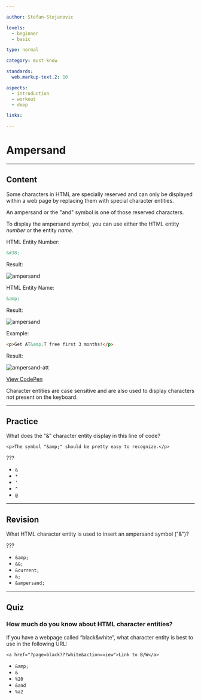 ```yaml
---

author: Stefan-Stojanovic

levels:
  - beginner
  - basic

type: normal

category: must-know

standards:
  web.markup-text.2: 10

aspects:
  - introduction
  - workout
  - deep

links:

---
```


# Ampersand

---
## Content

Some characters in HTML are specially reserved and can only be displayed within a web page by replacing them with special character entities.

An ampersand or the "and" symbol is one of those reserved characters.

To display the ampersand symbol, you can use either the HTML entity *number* or the entity *name*.

HTML Entity Number:
```html
&#38;
```
Result:

![ampersand](%3Csvg%20xmlns%3D%22http%3A%2F%2Fwww.w3.org%2F2000%2Fsvg%22%20width%3D%22320%22%20height%3D%2254%22%3E%3Cg%20fill%3D%22none%22%20fill-rule%3D%22evenodd%22%3E%3Crect%20width%3D%22320%22%20height%3D%2254%22%20fill%3D%22%23FFF%22%20rx%3D%229%22%2F%3E%3Ctext%20fill%3D%22%23000%22%20font-family%3D%22ArialMT%2C%20Arial%22%20font-size%3D%2216%22%3E%3Ctspan%20x%3D%2220%22%20y%3D%2233%22%3E%26amp%3B%3C%2Ftspan%3E%3C%2Ftext%3E%3C%2Fg%3E%3C%2Fsvg%3E)

HTML Entity Name:
```html
&amp;
```
Result:

![ampersand](%3Csvg%20xmlns%3D%22http%3A%2F%2Fwww.w3.org%2F2000%2Fsvg%22%20width%3D%22320%22%20height%3D%2254%22%3E%3Cg%20fill%3D%22none%22%20fill-rule%3D%22evenodd%22%3E%3Crect%20width%3D%22320%22%20height%3D%2254%22%20fill%3D%22%23FFF%22%20rx%3D%229%22%2F%3E%3Ctext%20fill%3D%22%23000%22%20font-family%3D%22ArialMT%2C%20Arial%22%20font-size%3D%2216%22%3E%3Ctspan%20x%3D%2220%22%20y%3D%2233%22%3E%26amp%3B%3C%2Ftspan%3E%3C%2Ftext%3E%3C%2Fg%3E%3C%2Fsvg%3E)

Example:
```html
<p>Get AT&amp;T free first 3 months!</p>
```
Result:

![ampersand-att](%3Csvg%20xmlns%3D%22http%3A%2F%2Fwww.w3.org%2F2000%2Fsvg%22%20width%3D%22320%22%20height%3D%2254%22%3E%3Cg%20fill%3D%22none%22%20fill-rule%3D%22evenodd%22%3E%3Crect%20width%3D%22320%22%20height%3D%2254%22%20fill%3D%22%23FFF%22%20rx%3D%229%22%2F%3E%3Ctext%20fill%3D%22%23000%22%20font-family%3D%22ArialMT%2C%20Arial%22%20font-size%3D%2216%22%3E%3Ctspan%20x%3D%2220%22%20y%3D%2233%22%3EGet%20AT%26amp%3BT%20free%20first%203%20months!%3C%2Ftspan%3E%3C%2Ftext%3E%3C%2Fg%3E%3C%2Fsvg%3E)

[View CodePen](https://codepen.io/enkidevs/pen/JBEbbN)

Character entities are case sensitive and are also used to display characters not present on the keyboard.

---
## Practice

What does the "&amp;" character entity display in this line of code?

`<p>The symbol "&amp;" should be pretty easy to recognize.</p>`

???

* `&`
* `*`
* `'`
* `^`
* `@`

---
## Revision

What HTML character entity is used to insert an ampersand symbol ("&")?

???

* `&amp;`
* `&&;`
* `&current;`
* `&;`
* `&ampersand;`

---
## Quiz

### How much do you know about HTML character entities?

If you have a webpage called “black&white”, what character entity is best to use in the following URL:

`<a href="?page=black???white&action=view">Link to B/W</a>`

* `&amp;`
* `&`
* `%20`
* `&and`
* `%a2`
